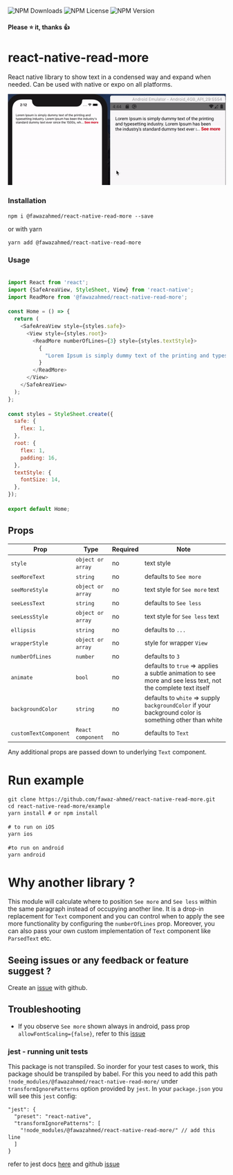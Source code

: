 ![NPM Downloads](https://img.shields.io/npm/dw/@fawazahmed/react-native-read-more) ![NPM License](https://img.shields.io/npm/l/@fawazahmed/react-native-read-more) ![NPM Version](https://img.shields.io/npm/v/@fawazahmed/react-native-read-more)

#### Please :star: it, thanks :thumbsup:
# react-native-read-more
React native library to show text in a condensed way and expand when needed. Can be used with native or expo on all platforms.

![Example](example/seemore.gif)

### Installation

```
npm i @fawazahmed/react-native-read-more --save
```

or with yarn

```
yarn add @fawazahmed/react-native-read-more
```

### Usage

```javascript

import React from 'react';
import {SafeAreaView, StyleSheet, View} from 'react-native';
import ReadMore from '@fawazahmed/react-native-read-more';

const Home = () => {
  return (
    <SafeAreaView style={styles.safe}>
      <View style={styles.root}>
        <ReadMore numberOfLines={3} style={styles.textStyle}>
          {
            "Lorem Ipsum is simply dummy text of the printing and typesetting industry. Lorem Ipsum has been the industry's standard dummy text ever since the 1500s, when an unknown printer took a galley of type and scrambled it to make a type specimen book. It has survived not only five centuries, but also the leap into electronic typesetting, remaining essentially unchanged. It was popularised in the 1960s with the release of Letraset sheets containing Lorem Ipsum passages, and more recently with desktop publishing software like Aldus PageMaker including versions of Lorem Ipsum."
          }
        </ReadMore>
      </View>
    </SafeAreaView>
  );
};

const styles = StyleSheet.create({
  safe: {
    flex: 1,
  },
  root: {
    flex: 1,
    padding: 16,
  },
  textStyle: {
    fontSize: 14,
  },
});

export default Home;

```

## Props

| Prop | Type | Required | Note |
|---|---|---|---|
| `style` | `object or array` | no | text style
| `seeMoreText` | `string` | no | defaults to `See more`
| `seeMoreStyle` | `object or array` | no | text style for `See more` text
| `seeLessText` | `string` | no | defaults to `See less`
| `seeLessStyle` | `object or array` | no | text style for `See less` text
| `ellipsis` | `string` | no | defaults to `...`
| `wrapperStyle` | `object or array` | no | style for wrapper `View`
| `numberOfLines` | `number` | no | defaults to `3`
| `animate` | `bool` | no | defaults to `true` => applies a subtle animation to see more and see less text, not the complete text itself
| `backgroundColor` | `string` | no | defaults to `white` => supply `backgroundColor` if your background color is something other than white
| `customTextComponent` | `React component` | no | defaults to `Text`

Any additional props are passed down to underlying `Text` component.

# Run example
```
git clone https://github.com/fawaz-ahmed/react-native-read-more.git
cd react-native-read-more/example
yarn install # or npm install

# to run on iOS
yarn ios

#to run on android
yarn android
```

# Why another library ?
This module will calculate where to position `See more` and `See less` within the same paragraph instead of occupying another line. It is a drop-in replacement for `Text` component and you can control when to apply the see more functionality by configuring the `numberOfLines` prop. Moreover, you can also pass your own custom implementation of `Text` component like `ParsedText` etc.

## Seeing issues or any feedback or feature suggest ?
Create an [issue](https://github.com/fawaz-ahmed/react-native-read-more/issues) with github.

## Troubleshooting
- If you observe `See more` shown always in android, pass prop `allowFontScaling={false}`, refer to this [issue](https://github.com/fawaz-ahmed/react-native-read-more/issues/17)

### jest - running unit tests
This package is not transpiled. So inorder for your test cases to work, this package should be transpiled by babel. For this you need to add this path `!node_modules/@fawazahmed/react-native-read-more/` under `transformIgnorePatterns` option provided by `jest`. In your `package.json` you will see this `jest` config:
```
"jest": {
  "preset": "react-native",
  "transformIgnorePatterns": [
    "!node_modules/@fawazahmed/react-native-read-more/" // add this line
  ]
}
```
refer to jest docs [here](https://jestjs.io/docs/en/tutorial-react-native#transformignorepatterns-customization) and github [issue](https://github.com/fawaz-ahmed/react-native-read-more/issues/19)
